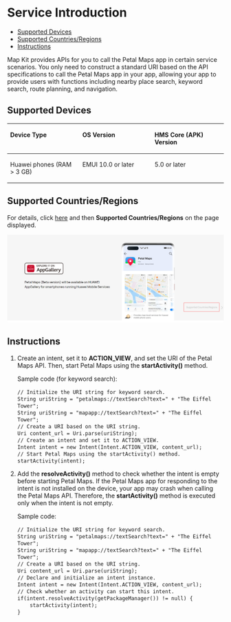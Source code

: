 # Service Introduction<a name="EN-US_TOPIC_0000001145723493"></a>

-   [Supported Devices](#section20817330133210)
-   [Supported Countries/Regions](#section1661131753417)
-   [Instructions](#section2295129185117)

Map Kit provides APIs for you to call the Petal Maps app in certain service scenarios. You only need to construct a standard URI based on the API specifications to call the Petal Maps app in your app, allowing your app to provide users with functions including nearby place search, keyword search, route planning, and navigation. 

## Supported Devices<a name="section20817330133210"></a>

<a name="table342mcpsimp"></a>
<table><thead align="left"><tr id="row348mcpsimp"><th class="cellrowborder" valign="top" width="33.33333333333333%" id="mcps1.1.4.1.1"><p id="p352mcpsimp"><a name="p352mcpsimp"></a><a name="p352mcpsimp"></a>Device Type</p>
</th>
<th class="cellrowborder" valign="top" width="33.33333333333333%" id="mcps1.1.4.1.2"><p id="p1530104611285"><a name="p1530104611285"></a><a name="p1530104611285"></a>OS Version</p>
</th>
<th class="cellrowborder" valign="top" width="33.33333333333333%" id="mcps1.1.4.1.3"><p id="p85974818232"><a name="p85974818232"></a><a name="p85974818232"></a>HMS Core (APK) Version</p>
</th>
</tr>
</thead>
<tbody><tr id="row356mcpsimp"><td class="cellrowborder" valign="top" width="33.33333333333333%" headers="mcps1.1.4.1.1 "><p id="p358mcpsimp"><a name="p358mcpsimp"></a><a name="p358mcpsimp"></a>Huawei phones (RAM &gt; 3 GB)</p>
</td>
<td class="cellrowborder" valign="top" width="33.33333333333333%" headers="mcps1.1.4.1.2 "><p id="p17530346192814"><a name="p17530346192814"></a><a name="p17530346192814"></a>EMUI 10.0 or later</p>
</td>
<td class="cellrowborder" valign="top" width="33.33333333333333%" headers="mcps1.1.4.1.3 "><p id="p1959548172317"><a name="p1959548172317"></a><a name="p1959548172317"></a>5.0 or later</p>
</td>
</tr>
</tbody>
</table>

## Supported Countries/Regions<a name="section1661131753417"></a>

For details, click  [here](https://consumer.huawei.com/en/mobileservices/petalmaps/)  and then  **Supported Countries/Regions**  on the page displayed.

![](figures/支持的地区.png)

## Instructions<a name="section2295129185117"></a>

1.  Create an intent, set it to  **ACTION\_VIEW**, and set the URI of the Petal Maps API. Then, start Petal Maps using the  **startActivity\(\)**  method.

    Sample code \(for keyword search\):

    ```
    // Initialize the URI string for keyword search.
    String uriString = "petalmaps://textSearch?text=" + "The Eiffel Tower";
    String uriString = "mapapp://textSearch?text=" + "The Eiffel Tower";
    // Create a URI based on the URI string.
    Uri content_url = Uri.parse(uriString);
    // Create an intent and set it to ACTION_VIEW.
    Intent intent = new Intent(Intent.ACTION_VIEW, content_url);
    // Start Petal Maps using the startActivity() method.
    startActivity(intent);
    ```

2.  Add the  **resolveActivity\(\)**  method to check whether the intent is empty before starting Petal Maps. If the Petal Maps app for responding to the intent is not installed on the device, your app may crash when calling the Petal Maps API. Therefore, the  **startActivity\(\)**  method is executed only when the intent is not empty.

    Sample code:

    ```
    // Initialize the URI string for keyword search.
    String uriString = "petalmaps://textSearch?text=" + "The Eiffel Tower";
    String uriString = "mapapp://textSearch?text=" + "The Eiffel Tower";
    // Create a URI based on the URI string.
    Uri content_url = Uri.parse(uriString);
    // Declare and initialize an intent instance.
    Intent intent = new Intent(Intent.ACTION_VIEW, content_url);
    // Check whether an activity can start this intent.
    if(intent.resolveActivity(getPackageManager()) != null) {
    	startActivity(intent);
    }
    ```


